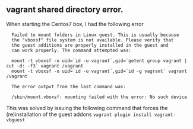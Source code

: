 ## vagrant shared directory error.

When starting the Centos7 box, I had the following error

```
  Failed to mount folders in Linux guest. This is usually because
  the "vboxsf" file system is not available. Please verify that
  the guest additions are properly installed in the guest and
  can work properly. The command attempted was:
  
  mount -t vboxsf -o uid=`id -u vagrant`,gid=`getent group vagrant | cut -d: -f3` vagrant /vagrant
  mount -t vboxsf -o uid=`id -u vagrant`,gid=`id -g vagrant` vagrant /vagrant
  
  The error output from the last command was:
  
  /sbin/mount.vboxsf: mounting failed with the error: No such device
```

This was solved by issuing the following command that forces the (re)installation of the guest addons `vagrant plugin install vagrant-vbguest`
